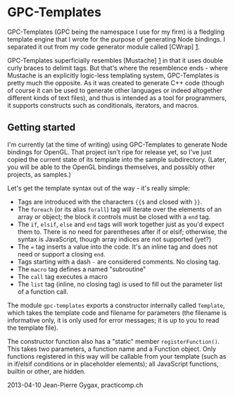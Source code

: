 GPC-Templates
=============

GPC-Templates (GPC being the namespace I use for my firm) is a fledgling template engine that I wrote for the purpose of generating Node bindings. I separated it out from my code generator module called [CWrap] [1].

GPC-Templates superficially resembles [Mustache] [1] in that it uses double curly braces to delimit tags. But that's where the resemblence ends - where Mustache is an explicitly logic-less templating system, GPC-Templates is pretty much the opposite. As it was created to generate C++ code (though of course it can be used to generate other languages or indeed altogether different kinds of text files), and thus is intended as a tool for programmers, it supports constructs such as conditionals, iterators, and macros.

Getting started
---------------

I'm currently (at the time of writing) using GPC-Templates to generate Node bindings for OpenGL. That project isn't ripe for release yet, so I've just copied the current state of its template into the sample subdirectory. (Later, you will be able to the OpenGL bindings themselves, and possibly other projects, as samples.)

Let's get the template syntax out of the way - it's really simple:
  - Tags are introduced with the characters `{{$` and closed with `}}`.
  - The `foreach` (or its alias `forall`) tag will iterate over the elements of an array or object; the block it controls must be closed with a `end` tag.
  - The `if`, `elsif`, `else` and `end` tags will work together just as you'd expect them to. There is no need for parentheses after if or elsif; otherwise, the syntax is JavaScript, though array indices are not supported (yet?)
  - The `=` tag inserts a value into the code. It's an inline tag and does not need or support a closing `end`.
  - Tags starting with a dash `-` are considered comments. No closing tag.
  - The `macro` tag defines a named "subroutine"
  - The `call` tag executes a macro
  - The `list` tag (inline, no closing tag) is used to fill out the parameter list of a function call.

The module `gpc-templates` exports a constructor internally called `Template`, which takes the template code and filename for parameters (the filename is informative only, it is only used for error messages; it is up to you to read the template file).

The constructor function also has a "static" member `registerFunction()`. This takes two parameters, a function name and a Function object. Only functions registered in this way will be callable from your template (such as in if/elsif conditions or in placeholder elements); all JavaScript functions, builtin or other, are hidden.

2013-04-10 Jean-Pierre Gygax, practicomp.ch


  [1]: https://github.com/JPGygax68/node-cwrap
  [2]: http://mustache.github.com/
